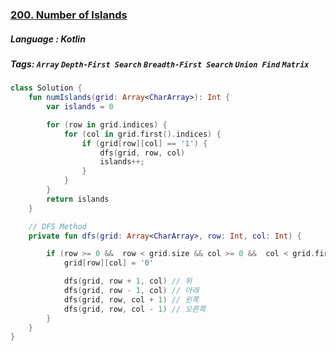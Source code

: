 ### [200. Number of Islands](https://leetcode.com/problems/number-of-islands/description/?envType=study-plan&id=level-1)

##### Language : Kotlin

##### Tags: `Array` `Depth-First Search` `Breadth-First Search` `Union Find` `Matrix`

```kotlin
class Solution {
    fun numIslands(grid: Array<CharArray>): Int {
        var islands = 0

        for (row in grid.indices) {
            for (col in grid.first().indices) {
                if (grid[row][col] == '1') {
                    dfs(grid, row, col)
                    islands++;
                }
            }
        }
        return islands
    }

    // DFS Method
    private fun dfs(grid: Array<CharArray>, row: Int, col: Int) {

        if (row >= 0 &&  row < grid.size && col >= 0 &&  col < grid.first().size && grid[row][col] == '1') {
            grid[row][col] = '0'

            dfs(grid, row + 1, col) // 위
            dfs(grid, row - 1, col) // 아래
            dfs(grid, row, col + 1) // 왼쪽
            dfs(grid, row, col - 1) // 오른쪽
        }
    }
}
```

